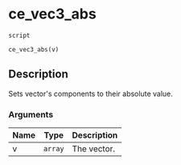 # ce_vec3_abs
`script`
```gml
ce_vec3_abs(v)
```

## Description
Sets vector's components to their absolute value.

### Arguments
| Name | Type | Description |
| ---- | ---- | ----------- |
| v | `array` | The vector. |